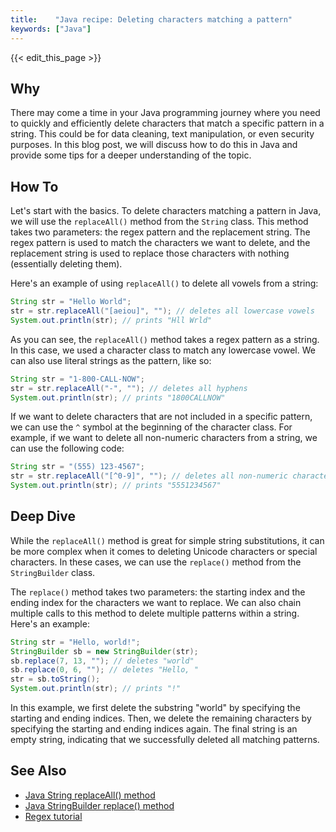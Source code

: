 ```yaml
---
title:    "Java recipe: Deleting characters matching a pattern"
keywords: ["Java"]
---
```


{{< edit_this_page >}}

## Why

There may come a time in your Java programming journey where you need to quickly and efficiently delete characters that match a specific pattern in a string. This could be for data cleaning, text manipulation, or even security purposes. In this blog post, we will discuss how to do this in Java and provide some tips for a deeper understanding of the topic.

## How To

Let's start with the basics. To delete characters matching a pattern in Java, we will use the `replaceAll()` method from the `String` class. This method takes two parameters: the regex pattern and the replacement string. The regex pattern is used to match the characters we want to delete, and the replacement string is used to replace those characters with nothing (essentially deleting them).

Here's an example of using `replaceAll()` to delete all vowels from a string:

```Java
String str = "Hello World";
str = str.replaceAll("[aeiou]", ""); // deletes all lowercase vowels
System.out.println(str); // prints "Hll Wrld"
```

As you can see, the `replaceAll()` method takes a regex pattern as a string. In this case, we used a character class to match any lowercase vowel. We can also use literal strings as the pattern, like so:

```Java
String str = "1-800-CALL-NOW";
str = str.replaceAll("-", ""); // deletes all hyphens
System.out.println(str); // prints "1800CALLNOW"
```

If we want to delete characters that are not included in a specific pattern, we can use the `^` symbol at the beginning of the character class. For example, if we want to delete all non-numeric characters from a string, we can use the following code:

```Java
String str = "(555) 123-4567";
str = str.replaceAll("[^0-9]", ""); // deletes all non-numeric characters
System.out.println(str); // prints "5551234567"
```

## Deep Dive

While the `replaceAll()` method is great for simple string substitutions, it can be more complex when it comes to deleting Unicode characters or special characters. In these cases, we can use the `replace()` method from the `StringBuilder` class.

The `replace()` method takes two parameters: the starting index and the ending index for the characters we want to replace. We can also chain multiple calls to this method to delete multiple patterns within a string. Here's an example:

```Java
String str = "Hello, world!";
StringBuilder sb = new StringBuilder(str);
sb.replace(7, 13, ""); // deletes "world"
sb.replace(0, 6, ""); // deletes "Hello, "
str = sb.toString();
System.out.println(str); // prints "!"
```

In this example, we first delete the substring "world" by specifying the starting and ending indices. Then, we delete the remaining characters by specifying the starting and ending indices again. The final string is an empty string, indicating that we successfully deleted all matching patterns.

## See Also

- [Java String replaceAll() method](https://docs.oracle.com/javase/8/docs/api/java/lang/String.html#replaceAll-java.lang.String-java.lang.String-)
- [Java StringBuilder replace() method](https://docs.oracle.com/javase/8/docs/api/java/lang/StringBuilder.html#replace-int-int-java.lang.String-)
- [Regex tutorial](https://www.regular-expressions.info/tutorial.html)